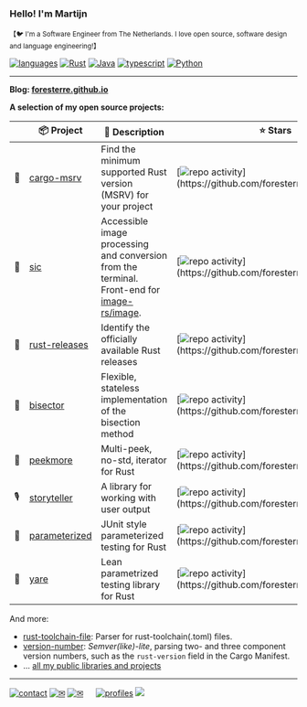 ### Hello! I'm Martijn
<sup>【🐦 I'm a Software Engineer from The Netherlands. I love open source, software design and language engineering!】</sup>

[![languages](https://img.shields.io/static/v1?label=&message=languages:&color=222&style=for-the-badge)](#)
[![Rust](https://img.shields.io/static/v1?logo=rust&label=&message=rust&color=333&style=for-the-badge)](https://www.rust-lang.org/)
[![Java](https://img.shields.io/static/v1?logo=java&label=&message=java&color=333&style=for-the-badge)](https://www.java.com/)
[![typescript](https://img.shields.io/static/v1?logo=typescript&label=&message=typescript&color=333&style=for-the-badge)](https://www.typescriptlang.org)
[![Python](https://img.shields.io/static/v1?logo=python&label=&message=python&color=333&style=for-the-badge)](https://www.python.org/)

---

**Blog: [foresterre.github.io](https://foresterre.github.io/posts/)**

**A selection of my open source projects:**

|     | 📦 Project                                                   | 👐 Description                                                                                                                   | ⭐ Stars                                                                                                                                          | ✨ Activity                                                                                                                                             |
|-----|--------------------------------------------------------------|----------------------------------------------------------------------------------------------------------------------------------|--------------------------------------------------------------------------------------------------------------------------------------------------|--------------------------------------------------------------------------------------------------------------------------------------------------------|
| 🦀  | [cargo-msrv](https://github.com/foresterre/cargo-msrv)       | Find the minimum supported Rust version (MSRV) for your project                                                                  | [![repo activity](https://img.shields.io/github/stars/foresterre/cargo-msrv?style=flat-square")](https://github.com/foresterre/cargo-msrv)       | [![repo activity](https://img.shields.io/github/last-commit/foresterre/cargo-msrv?style=flat-square")](https://github.com/foresterre/cargo-msrv)       |
| 🦜  | [sic](https://github.com/foresterre/sic)                     | Accessible image processing and conversion from the terminal. Front-end for [image-rs/image](https://github.com/image-rs/image). | [![repo activity](https://img.shields.io/github/stars/foresterre/sic?style=flat-square")](https://github.com/foresterre/sic)                     | [![repo activity](https://img.shields.io/github/last-commit/foresterre/sic?style=flat-square")](https://github.com/foresterre/sic)                     |
| 🛬  | [rust-releases](https://github.com/foresterre/rust-releases) | Identify the officially available Rust releases                                                                                  | [![repo activity](https://img.shields.io/github/stars/foresterre/rust-releases?style=flat-square")](https://github.com/foresterre/rust-releases) | [![repo activity](https://img.shields.io/github/last-commit/foresterre/rust-releases?style=flat-square")](https://github.com/foresterre/rust-releases) |
| 🎹  | [bisector](https://github.com/foresterre/bisector)           | Flexible, stateless implementation of the bisection method                                                                       | [![repo activity](https://img.shields.io/github/stars/foresterre/bisector?style=flat-square")](https://github.com/foresterre/bisector)           | [![repo activity](https://img.shields.io/github/last-commit/foresterre/bisector?style=flat-square")](https://github.com/foresterre/bisector)           |
| 👀  | [peekmore](https://github.com/foresterre/peekmore)           | Multi-peek, no-std, iterator for Rust                                                                                            | [![repo activity](https://img.shields.io/github/stars/foresterre/peekmore?style=flat-square")](https://github.com/foresterre/peekmore)           | [![repo activity](https://img.shields.io/github/last-commit/foresterre/peekmore?style=flat-square")](https://github.com/foresterre/peekmore)           |
| 🎙  | [storyteller](https://github.com/foresterre/storyteller)     | A library for working with user output                                                                                           | [![repo activity](https://img.shields.io/github/stars/foresterre/storyteller?style=flat-square")](https://github.com/foresterre/storyteller)     | [![repo activity](https://img.shields.io/github/last-commit/foresterre/storyteller?style=flat-square")](https://github.com/foresterre/storyteller)     |
| 🐑  | [parameterized](https://github.com/foresterre/parameterized) | JUnit style parameterized testing for Rust                                                                                       | [![repo activity](https://img.shields.io/github/stars/foresterre/parameterized?style=flat-square")](https://github.com/foresterre/parameterized) | [![repo activity](https://img.shields.io/github/last-commit/foresterre/parameterized?style=flat-square")](https://github.com/foresterre/parameterized) |                                                                                                                                                  |
| 🛶  | [yare](https://github.com/foresterre/yare)                   | Lean parametrized testing library for Rust                                                                                       | [![repo activity](https://img.shields.io/github/stars/foresterre/yare?style=flat-square")](https://github.com/foresterre/yare)                   | [![repo activity](https://img.shields.io/github/last-commit/foresterre/yare?style=flat-square")](https://github.com/foresterre/yare)                   |

And more:
* [rust-toolchain-file](https://github.com/foresterre/rust-toolchain-file): Parser for rust-toolchain(.toml) files.
* [version-number](https://github.com/foresterre/version-number): _Semver(like)-lite_, parsing two- and three component version numbers, such as the `rust-version` field in the Cargo Manifest.
* ... [all my public libraries and projects](https://github.com/foresterre?tab=repositories&q=&type=source&language=&sort=)

---

[![contact](https://img.shields.io/static/v1?label=&message=contact:&color=222&style=for-the-badge)](#)
[![✉](https://img.shields.io/static/v1?label=📧&message=hi@ilumeo.com&color=333&style=for-the-badge)](mailto:hi@ilumeo.com)
[![✉](https://img.shields.io/static/v1?label=📬&message=Via+GitHub&color=333&style=for-the-badge)](https://github.com/foresterre/foresterre/issues)
 
[![profiles](https://img.shields.io/static/v1?label=&message=profiles:&color=222&style=for-the-badge)](#)
[![](https://img.shields.io/static/v1?label=📦&message=crates.io&color=333&style=for-the-badge)](https://crates.io/users/foresterre?sort=recent-updates)


<!--
**foresterre/foresterre** is a ✨ _special_ ✨ repository because its `README.md` (this file) appears on your GitHub profile.

Here are some ideas to get you started:

- 🔭 I’m currently working on ...
- 🌱 I’m currently learning ...
- 👯 I’m looking to collaborate on ...
- 🤔 I’m looking for help with ...
- 💬 Ask me about ...
- 📫 How to reach me: ...
- 😄 Pronouns: ...
- ⚡ Fun fact: ...
-->
